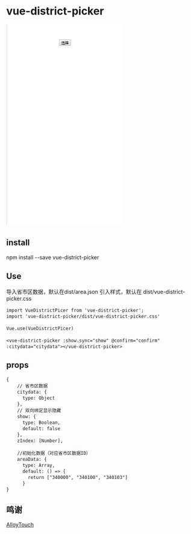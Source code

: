 # vue-district-picker

![](./test.gif)

## install

npm install --save vue-district-picker

## Use

导入省市区数据，默认在dist/area.json
引入样式，默认在 dist/vue-district-picker.css
```
import VueDistrictPicer from 'vue-district-picker';
import 'vue-district-picker/dist/vue-district-picker.css'

Vue.use(VueDistrictPicer)

<vue-district-picker :show.sync="show" @confirm="confirm" :citydata="citydata"></vue-district-picker>
```


## props

```
{
    // 省市区数据
    citydata: {
      type: Object
    },
    // 双向绑定显示隐藏
    show: {
      type: Boolean,
      default: false
    },
    zIndex: [Number],

    //初始化数据（对应省市区数据ID）
    areaData: {
      type: Array,
      default: () => {
        return ["340000", "340100", "340103"]
      }
}
```

## 鸣谢

[AlloyTouch](https://github.com/AlloyTeam/AlloyTouch)


